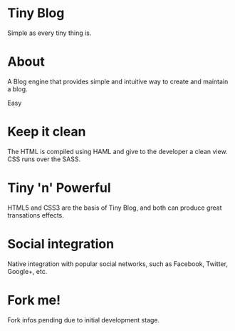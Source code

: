 Tiny Blog
========

Simple as every tiny thing is.

About
=====

A Blog engine that provides simple and intuitive way to create and maintain a blog.

Easy 


Keep it clean
=============

The HTML is compiled using HAML and give to the developer a clean view.
CSS runs over the SASS.

Tiny 'n' Powerful
================
HTML5 and CSS3 are the basis of Tiny Blog, and both can produce great transations effects.

Social integration
==================

Native integration with popular social networks, such as Facebook, Twitter, Google+, etc.

Fork me!
=======

Fork infos pending due to initial development stage.
